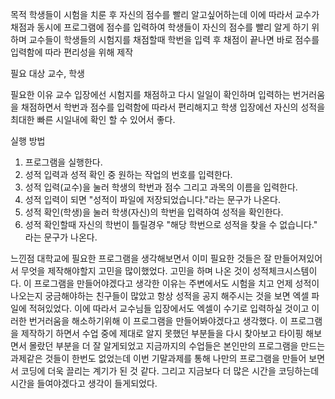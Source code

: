 목적
학생들이 시험을 치룬 후 자신의 점수를 빨리 알고싶어하는데 이에 따라서 교수가 채점과 동시에 프로그램에 점수를 입력하여 학생들이 자신의 점수를 빨리 알게 하기 위하며
교수들이 학생들의 시험지를 채점할때 학번을 입력 후 채점이 끝나면 바로 점수를 입력함에 따라 편리성을 위해 제작

필요 대상
교수, 학생

필요한 이유
교수 입장에선 시험지를 채점하고 다시 일일이 확인하며 입력하는 번거러움을 채점하면서 학번과 점수를 입력함에 따라서 편리해지고 학생 입장에선 자신의 성적을 최대한 빠른 시일내에 확인 할 수 있어서 좋다.

실행 방법
1. 프로그램을 실행한다.
2. 성적 입력과 성적 확인 중 원하는 작업의 번호를 입력한다.
3. 성적 입력(교수)을 눌러 학생의 학번과 점수 그리고 과목의 이름을 입력한다.
4. 성적 입력이 되면 "성적이 파일에 저장되었습니다."라는 문구가 나온다.
5. 성적 확인(학생)을 눌러 학생(자신)의 학번을 입력하여 성적을 확인한다.
6. 성적 확인할때 자신의 학번이 틀릴경우 "해당 학번으로 성적을 찾을 수 없습니다." 라는 문구가 나온다.
   
느낀점
대학교에 필요한 프로그램을 생각해보면서 이미 필요한 것들은 잘 만들어져있어서 무엇을 제작해야할지 고민을 많이했었다. 
고민을 하며 나온 것이 성적체크시스템이다. 
이 프로그램을 만들어야겠다고 생각한 이유는 주변에서도 시험을 치고 언제 성적이 나오는지 궁금해야하는 친구들이 많았고 항상 성적을 공지 해주시는 것을 보면 엑셀 파일에 적혀있었다.
이에 따라서 교수님들 입장에서도 엑셀이 수기로 입력하실 것이고 이러한 번거러움을 해소하기위해 이 프로그램을 만들어봐야겠다고 생각했다.
이 프로그램을 제작하기 하면서 수업 중에 제대로 알지 못했던 부분들을 다시 찾아보고 타이핑 해보면서 몰랐던 부분을 더 잘 알게되었고 지금까지의 수업들은 본인만의 프로그램을 만드는 과제같은 것들이 한번도 없었는데 이번 기말과제를 통해
나만의 프로그램을 만들어 보면서 코딩에 더욱 끌리는 계기가 된 것 같다.
그리고 지금보다 더 많은 시간을 코딩하는데 시간을 들여야겠다고 생각이 들게되었다.
